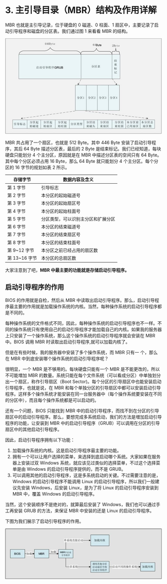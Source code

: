 # 3. 主引导目录（MBR）结构及作用详解

MBR 也就是主引导记录，位于硬盘的 0 磁道、0 柱面、1 扇区中，主要记录了启动引导程序和磁盘的分区表。我们通过图 1 来看看 MBR 的结构。

​![2-1Q0221G321149](assets/2-1Q0221G321149-20231113115011-5ywb6sv.jpg "图  1 MBR的结构")​

MBR 共占用了一个扇区，也就是 512 Byte。其中 446 Byte 安装了启动引导程序，其后 64 Byte 描述分区表，最后的 2  Byte 是结束标记。我们已经知道，每块硬盘只能划分 4 个主分区，原因就是在 MBR 中描述分区表的空间只有 64  Byte。其中每个分区必须占用 16 Byte，那么 64 Byte 就只能划分 4 个主分区。每个分区的 16 字节的规划如表 2 所示。

|存储字节|数据内容及含义|
| ---------------| ------------------------------------|
|第 1 字节|引导标志|
|第 2 字节|本分区的起始磁道号|
|第 3 字节|本分区的起始扇区号|
|第 4 字节|本分区的起始柱面号|
|第 5 字节|分区类型，可以识别主分区和扩展分区|
|第 6 字节|本分区的结束磁道号|
|第 7 字节|本分区的结束扇区号|
|第 8 字节|本分区的结束柱面号|
|第 9~12 字节|本分区之前已经占用的扇区数|
|第 13~16 字节|本分区的总扇区数|

大家注意到了吧，**MBR 中最主要的功能就是存储启动引导程序。**

## 启动引导程序的作用

BIOS 的作用就是自检，然后从 MBR 中读取出启动引导程序。那么，启动引导程序最主要的作用就是加载操作系统的内核。当然，每种操作系统的启动引导程序都是不同的。

每种操作系统的文件格式不同，因此，每种操作系统的启动引导程序也不一样。不同的操作系统只有使用自己的启动引导程序才能加载自己的内核。如果我的服务器上只安装了一个操作系统，那么这个操作系统的启动引导程序就会安装在  MBR 中。BIOS 调用 MBR 时读取出启动引导程序,就可以加载内核了。

但是在有些时候，我的服务器中安装了多个操作系统，而 MBR 只有一 个，那么在 MBR 中到底安装哪个操作系统的启动引导程序呢？

很明显，一个 MBR 是不够用的。每块硬盘只能有一个 MBR 是不能更改的，所以不可能増加 MBR  的数量。系统只能在每个文件系统（可以看成分区）中单独划分出一个扇区，称作引导扇区（Boot  Sector)。每个分区的引导扇区中也能安装启动引导程序，也就是说，在 MBR  和每个单独分区的引导扇区中都可以安装启动引导程序。这样多个操作系统才能安装在同一台服务器中（每个操作系统要安装在不同的分区中），而且每个操作系统都是可以启动的。

还有一个问题，BIOS 只能找到 MBR 中的启动引导程序，而找不到在分区的引导扇区中的启动引导程序。那么，要想完成多系统启动，我们的方法是増加启动引导程序的功能，让安装到 MBR 中的启动引导程序（GRUB）可以调用在分区的引导扇区中的其他启动引导程序。

因此，启动引导程序拥有以下功能：

1. 加载操作系统的内核。这是启动引导程序最主要的功能。
2. 拥有一个可以让用户选择的菜单，来选择到底启动哪个系统。大家如果在服务器上安装过双 Windows 系统，就应该见过类似的选择菜单，不过这个选择菜单是由 Windows 的启动引导程序提供的，而不是 GRUB。
3. 可以调用其他的启动引导程序，这是多系统启动的关键。不过需要注意的是，Windows 的启动引导程序不能调用 Linux  的启动引导程序，所以我们一般建议先安装 Windows，后安装 Linux，是为了将 Linux 的启动引导程序安装到 MBR 中，覆盖  Windows 的启动引导程序。

当然，这个安装顺序不是绝对的，就算最后安装了 Windows，我们也可以通过手工再安装 GRUB 的方法，来保证 MBR 中安装的还是 Linux 的启动引导程序。

下图为我们展示了启动引导程序的作用。

​![2-1Q0221G60U34](assets/2-1Q0221G60U34-20231113115106-uioegx5.jpg "图 2 启动引导程序的作用")​

‍
